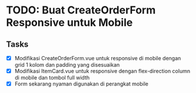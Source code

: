 # TODO: Buat CreateOrderForm Responsive untuk Mobile

## Tasks

- [x] Modifikasi CreateOrderForm.vue untuk responsive di mobile dengan grid 1 kolom dan padding yang disesuaikan
- [x] Modifikasi ItemCard.vue untuk responsive dengan flex-direction column di mobile dan tombol full width
- [x] Form sekarang nyaman digunakan di perangkat mobile
